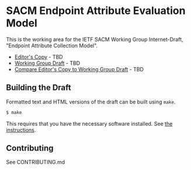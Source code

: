# SACM Endpoint Attribute Evaluation Model

This is the working area for the IETF SACM Working Group Internet-Draft, "Endpoint Attribute Collection Model".

* [Editor's Copy]() - TBD
* [Working Group Draft]() - TBD
* [Compare Editor's Copy to Working Group Draft]() - TBD

## Building the Draft

Formatted text and HTML versions of the draft can be built using `make`.

```sh
$ make
```

This requires that you have the necessary software installed.  See
[the instructions](https://github.com/martinthomson/i-d-template/blob/master/doc/SETUP.md).


## Contributing

See CONTRIBUTING.md
